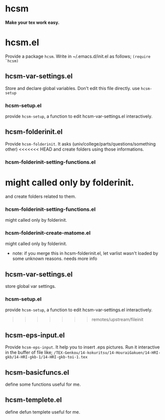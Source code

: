 hcsm
===========
**Make your tex work easy.**

# hcsm.el
Provide a package `hcsm`. 
Write in ~/.emacs.d/init.el as follows;
``(require `hcsm)``

## hcsm-var-settings.el
Store and declare global variables. 
Don't edit this file directly. use `hcsm-setup`
### hcsm-setup.el
provide `hcsm-setup`, a function to edit hcsm-var-settings.el interactively.

## hcsm-folderinit.el
Provide `hcsm-folderinit`.
It asks (univ/college/parts/questions/something other) 
<<<<<<< HEAD
and create folders using those informations.
### hcsm-folderinit-setting-functions.el
might called only by folderinit.
=======
and create folders related to them.
### hcsm-folderinit-setting-functions.el
might called only by folderinit.
### hcsm-folderinit-create-matome.el
might called only by folderinit.
* note: if you merge this in hcsm-folderinit.el,
let varlist wasn't loaded by some unknown reasons. 
needs more info

## hcsm-var-settings.el
store global var settings.
### hcsm-setup.el
provide `hcsm-setup`, a function to edit hcsm-var-settings.el interactively.
>>>>>>> remotes/upstream/fileinit

## hcsm-eps-input.el
Provide `hcsm-eps-input`.
It help you to insert .eps pictures.
Run it interactive in the buffer of file like;
`/TEX-Genkou/14-kokuritsu/14-HouraiGakuen/14-HRI-gkb/14-HRI-gkb-1/14-HRI-gkb-toi-1.tex`

## hcsm-basicfuncs.el
define some functions useful for me.
## hcsm-templete.el
define defun templete useful for me.
